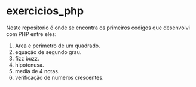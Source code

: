 # exercicios_php

Neste repositorio é onde se encontra os primeiros codigos que desenvolvi com PHP entre eles:
1. Area e perimetro de um quadrado.
2. equação de segundo grau.
3. fizz buzz.
4. hipotenusa.
5. media de 4 notas.
6. verificação de numeros crescentes.
